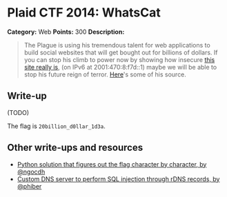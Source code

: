 # Plaid CTF 2014: WhatsCat

**Category:** Web
**Points:** 300
**Description:**

> The Plague is using his tremendous talent for web applications to build social websites that will get bought out for billions of dollars. If you can stop his climb to power now by showing how insecure [this site really is](http://54.196.116.77/), (on IPv6 at 2001:470:8:f7d::1) maybe we will be able to stop his future reign of terror. [Here](whatscat-59b6f6c9b192457fa3e7d2253c8b24c9.tar.bz2)'s some of his source.

## Write-up

(TODO)

The flag is `20billion_d0llar_1d3a`.

## Other write-ups and resources

* [Python solution that figures out the flag character by character, by @ngocdh](https://gist.github.com/anonymous/f4e884a234ba5d3c9d37)
* [Custom DNS server to perform SQL injection through rDNS records, by @phiber](https://gist.github.com/anonymous/ea292c8dc60a2d8fba50)
